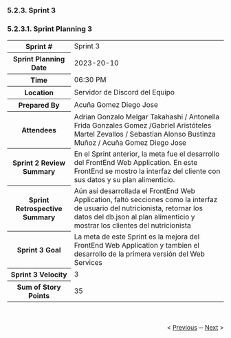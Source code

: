 <h3>5.2.3. Sprint 3</h3>
<h3>5.2.3.1. Sprint Planning 3</h3>
<table>
  <tr>
    <th>Sprint #</th>
    <td>Sprint 3</td>
  </tr>
  <tr>
    <th>Sprint Planning Date</th>
    <td>2023-20-10</td>
  </tr>
  <tr>
    <th>Time</th>
    <td>06:30 PM</td>
  </tr>
  <tr>
    <th>Location</th>
    <td>Servidor de Discord del Equipo</td>
  </tr>
  <tr>
    <th>Prepared By</th>
    <td>Acuña Gomez Diego Jose</td>
  </tr>
  <tr>
    <th>Attendees</th>
    <td>Adrian Gonzalo Melgar Takahashi / Antonella Frida Gonzales Gomez /Gabriel Aristóteles Martel Zevallos / Sebastian Alonso Bustinza Muñoz / Acuña Gomez Diego Jose</td>
  </tr>
  <tr>
    <th>Sprint 2 Review Summary</th>
    <td>En el Sprint anterior, la meta fue el desarrollo del FrontEnd Web Application. En este FrontEnd se mostro la interfaz del cliente con sus datos y su plan alimenticio.</td>
  </tr>
  <tr>
    <th>Sprint Retrospective Summary</th>
    <td>Aún así desarrollada el FrontEnd Web Application, faltó secciones como la interfaz de usuario del nutricionista, retornar los datos del db.json al plan alimenticio y mostrar los clientes del nutricionista</td>
  </tr>
  <tr>
    <th>Sprint 3 Goal</th>
    <td>La meta de este Sprint es la mejora del FrontEnd Web Application y tambien el desarrollo de la primera versión del Web Services</td>
  </tr>
  <tr>
    <th>Sprint 3 Velocity</th>
    <td> 3</td>
  </tr>
  <tr>
    <th>Sum of Story Points</th>
    <td>35</td>
  </tr>
</table>


<div display="flex" align="right" >
   </br></br>
   &lt;
   <a href="../sprint-2/2.8-team-collaboration-insights.md">Previous</a>
   &boxh;
   <a href="./3.2-sprint-backlog-3.md">Next</a>
   &gt;
   </br></br>
</div>